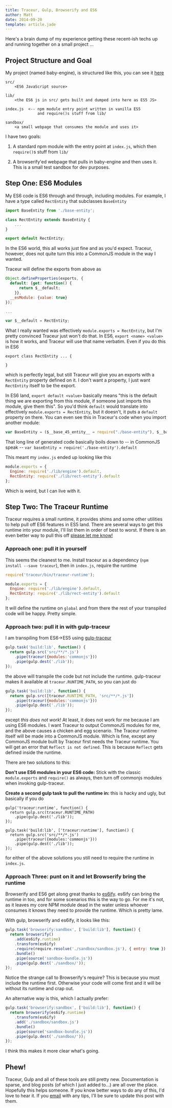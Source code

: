 ```yaml
---
title: Traceur, Gulp, Browserify and ES6
author: Matt
date: 2014-09-20
template: article.jade
---
```

Here's a brain dump of my experience getting these recent-ish techs up and running together on a small project ...

<span class="more"></span>

## Project Structure and Goal

My project (named baby-engine), is structured like this, you can see it [here](https://github.com/city41/baby-engine)

```
src/
    <ES6 JavaScript source>

lib/
    <the ES6 js in src/ gets built and dumped into here as ES5 JS>

index.js  <-- npm module entry point written in vanilla ES5
              and require()s stuff from lib/

sandbox/
    <a small webpage that consumes the module and uses it>
```

I have two goals:

1. A standard npm module with the entry point at `index.js`, which then `require()`s stuff from `lib/`

2. A browserify'ed webpage that pulls in baby-engine and then uses it. This is a small test sandbox for dev purposes.

## Step One: ES6 Modules

My ES6 code is ES6 through and through, including modules. For example, I have a type called `RectEntity` that subclasses `BaseEntity`

```javascript
import BaseEntity from './base-entity';

class RectEntity extends BaseEntity {
    ...
}

export default RectEntity;
```

In the ES6 world, this all works just fine and as you'd expect. Traceur, however, does not quite turn this into a CommonJS module in the way I wanted.

Traceur will define the exports from above as

```javascript
Object.defineProperties(exports, {
  default: {get: function() {
      return $__default;
    }},
  __esModule: {value: true}
});

...

var $__default = RectEntity;
```

What I really wanted was effectively `module.exports = RectEntity`, but I'm pretty convinced Traceur just won't do that. In ES6, `export <name> <value>` is how it works, and Traceur will use that name verbatim. Even if you do this in ES6

```
export class RectEntity ... {

}
```

which is perfectly legal, but still Traceur will give you an exports with a `RectEntity` property defined on it. I don't want a property, I just want `RectEntity` itself to be the export.

In ES6 land, `export default <value>` basically means "this is the default thing we are exporting from this module, if someone just imports this module, give them this". So you'd think `default` would translate into effectively `module.exports = RectEntity`, but it doesn't, it puts a `default` property on there. You can even see this in Traceur's code when you import another module:

```javascript
var BaseEntity = ($__base_45_entity__ = require("./base-entity"), $__base_45_entity__ && $__base_45_entity__.__esModule && $__base_45_entity__ || {default: $__base_45_entity__}).default;
```

That long line of generated code basically boils down to -- in CommonJS speak -- `var baseEntity = require('./base-entity').default`

This meant my `index.js` ended up looking like this

```javascript
module.exports = {
  Engine: require('./lib/engine').default,
  RectEntity: require('./lib/rect-entity').default
};
```

Which is weird, but I can live with it.

## Step Two: The Traceur Runtime

Traceur requires a small runtime, it provides shims and some other utilities to help pull off ES6 features in ES5 land. There are several ways to get this runtime into your module, I'll list them in order of best to worst. If there is an even better way to pull this off [please let me know!](mailto:matt.e.greer@gmail.com)

### Approach one: pull it in yourself

This seems the cleanest to me. Install traceur as a dependency (`npm install --save traceur`), then in `index.js`, require the runtime

```javascript
require('traceur/bin/traceur-runtime');

module.exports = {
  Engine: require('./lib/engine').default,
  RectEntity: require('./lib/rect-entity').default
};
```

It will define the runtime on `global` and from there the rest of your transpiled code will be happy. Pretty simple.

### Approach two: pull it in with gulp-traceur

I am transpiling from ES6->ES5 using [gulp-traceur](https://github.com/sindresorhus/gulp-traceur)

```javascript
gulp.task('build:lib', function() {
  return gulp.src('src/**/*.js')
    .pipe(traceur({modules:'commonjs'}))
    .pipe(gulp.dest('./lib'));
});
```

the above will transpile the code but not include the runtime. gulp-traceur makes it available at `traceur.RUNTIME_PATH`, so you can just do

```javascript
gulp.task('build:lib', function() {
  return gulp.src([traceur.RUNTIME_PATH, 'src/**/*.js'])
    .pipe(traceur({modules:'commonjs'}))
    .pipe(gulp.dest('./lib'));
});
```

except *this does not work*! At least, it does not work for me because I am using ES6 modules. I want Traceur to output CommonJS modules for me, and the above causes a chicken and egg scenario. The Traceur runtime itself will be made into a CommonJS module. Which is fine, except any CommonJS module built by Traceur first needs the Traceur runtime. You will get an error that `Reflect is not defined`. This is because `Reflect` gets defined inside the runtime.

There are two solutions to this:

**Don't use ES6 modules in your ES6 code:** Stick with the classic `module.exports` and `require()` as always, then turn off commonjs modules when invoking gulp-traceur.

**Create a second gulp task to pull the runtime in:** this is hacky and ugly, but basically if you do

```
gulp('traceur:runtime', function() {
  return gulp.src(traceur.RUNTIME_PATH)
    .pipe(gulp.dest('./lib'));
});

gulp.task('build:lib', ['traceur:runtime'], function() {
  return gulp.src('src/**/*.js')
    .pipe(traceur({modules:'commonjs'}))
    .pipe(gulp.dest('./lib'));
});
```

for either of the above solutions you still need to require the runtime in `index.js`.

### Approach Three: punt on it and let Browserify bring the runtime

Browserify and ES6 get along great thanks to [es6ify](https://github.com/thlorenz/es6ify). es6ify can bring the runtime in too, and for some scenarios this is the way to go. For me it's not, as it leaves my core NPM module dead in the water unless whoever consumes it knows they need to provide the runtime. Which is pretty lame.

With gulp, browserify and es6ify, it looks like this:

```javascript
gulp.task('browserify:sandbox', ['build:lib'], function() {
  return browserify()
    .add(es6ify.runtime)
    .transform(es6ify)
    .require(require.resolve('./sandbox/sandbox.js'), { entry: true })
    .bundle()
    .pipe(source('sandbox-bundle.js'))
    .pipe(gulp.dest('./sandbox/'));
});
```

Notice the strange call to Browserify's require? This is because you must include the runtime first. Otherwise your code will come first and it will be without its runtime and crap out.

An alternative way is this, which I actually prefer:

```javascript
gulp.task('browserify:sandbox', ['build:lib'], function() {
  return browserify(es6ify.runtime)
    .transform(es6ify)
    .add('./sandbox/sandbox.js')
    .bundle()
    .pipe(source('sandbox-bundle.js'))
    .pipe(gulp.dest('./sandbox/'));
});
```

I think this makes it more clear what's going.

## Phew!

Traceur, Gulp and all of these tools are still pretty new. Documentation is sparse, and blog posts (of which I just added to...) are all over the place. Hopefully this helps someone. If you know better ways to do any of this, I'd love to hear it. If you [email](mailto:matt.e.greer@gmail.com) with any tips, I'll be sure to update this post with them.
